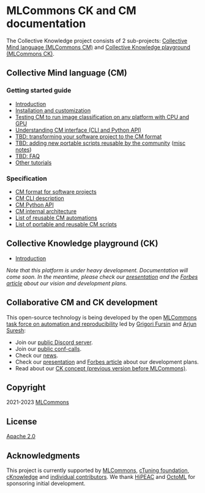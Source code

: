# MLCommons CK and CM documentation

The Collective Knowledge project consists of 2 sub-projects:
[Collective Mind language (MLCommons CM)](#collective-mind-language-cm) 
and
[Collective Knowledge playground (MLCommons CK)](#collective-knowledge-playground-ck).


## Collective Mind language (CM)

### Getting started guide

* [Introduction](introduction-cm.md)
* [Installation and customization](installation.md)
* [Testing CM to run image classification on any platform with CPU and GPU](tutorials/modular-image-classification.md)
* [Understanding CM interface (CLI and Python API)](tutorials/cm-interface.md)
* [TBD: transforming your software project to the CM format](tutorials/transform-your-project-to-cm.md)
* [TBD: adding new portable scripts reusable by the community](tutorials/add-new-script.md) ([misc notes](tutorials/scripts.md#adding-new-artifacts-scripts-and-workflows-to-cm))
* [TBD: FAQ](faq.md)
* [Other tutorials](tutorials)

### Specification

* [CM format for software projects](specs/cm-repository.md)
* [CM CLI description](specs/cm-cli.md)
* [CM Python API](specs/cm-python-interface.md)
* [CM internal architecture](specs/cm-tool-architecture.md)
* [List of reusable CM automations](list_of_automations.md)
* [List of portable and reusable CM scripts](list_of_scripts.md)

## Collective Knowledge playground (CK)

* [Introduction](introduction-ck.md)

*Note that this platform is under heavy development. Documentation will come soon. 
 In the meantime, please check our [presentation](https://doi.org/10.5281/zenodo.7871070) 
 and the [Forbes article](https://www.forbes.com/sites/karlfreund/2023/04/05/nvidia-performance-trounces-all-competitors-who-have-the-guts-to-submit-to-mlperf-inference-30/?sh=3c38d2866676)
 about our vision and development plans.*

## Collaborative CM and CK development

This open-source technology is being developed by the open
[MLCommons task force on automation and reproducibility](https://github.com/mlcommons/ck/blob/master/docs/taskforce.md)
led by [Grigori Fursin](https://cKnowledge.org/gfursin) and
[Arjun Suresh](https://www.linkedin.com/in/arjunsuresh):

* Join our [public Discord server](https://discord.gg/JjWNWXKxwT).
* Join our [public conf-calls](https://docs.google.com/document/d/1zMNK1m_LhWm6jimZK6YE05hu4VH9usdbKJ3nBy-ZPAw).
* Check our [news](docs/news.md).
* Check our [presentation](https://doi.org/10.5281/zenodo.7871070) and [Forbes article](https://www.forbes.com/sites/karlfreund/2023/04/05/nvidia-performance-trounces-all-competitors-who-have-the-guts-to-submit-to-mlperf-inference-30/?sh=3c38d2866676) about our development plans.
* Read about our [CK concept (previous version before MLCommons)](https://arxiv.org/abs/2011.01149).


## Copyright

2021-2023 [MLCommons](https://mlcommons.org)

## License

[Apache 2.0](../LICENSE.md)

## Acknowledgments

This project is currently supported by [MLCommons](https://mlcommons.org), [cTuning foundation](https://www.linkedin.com/company/ctuning-foundation),
[cKnowledge](https://www.linkedin.com/company/cknowledge) and [individual contributors](https://github.com/mlcommons/ck/blob/master/CONTRIBUTING.md).
We thank [HiPEAC](https://hipeac.net) and [OctoML](https://octoml.ai) for sponsoring initial development.
